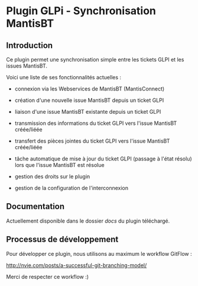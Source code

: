 # Plugin GLPi - Synchronisation MantisBT

## Introduction

Ce plugin permet une synchronisation simple entre les tickets GLPI et les issues MantisBT.

Voici une liste de ses fonctionnalités actuelles :

* connexion via les Webservices de MantisBT (MantisConnect)

* création d'une nouvelle issue MantisBT depuis un ticket GLPI

* liaison d'une issue MantisBT existante depuis un ticket GLPI

* transmission des informations du ticket GLPI vers l'issue MantisBT créée/liéée

* transfert des pièces jointes du ticket GLPI vers l'issue MantisBT créée/liéée

* tâche automatique de mise à jour du ticket GLPI (passage à l'état résolu) lors que l'issue MantisBT est résolue

* gestion des droits sur le plugin

* gestion de la configuration de l'interconnexion


## Documentation

Actuellement disponible dans le dossier *docs* du plugin téléchargé.

## Processus de développement
 
Pour développer ce plugin, nous utilisons au maximum le workflow GitFlow :
    
http://nvie.com/posts/a-successful-git-branching-model/
      
Merci de respecter ce workflow :)
